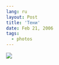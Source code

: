 ```yaml
---
lang: ru
layout: Post
title: 'Тени'
date: Feb 21, 2006
tags:
  - photos
---
```


![](http://wow.sapegin.me/3f43190m342F/MG-1535.jpg)


